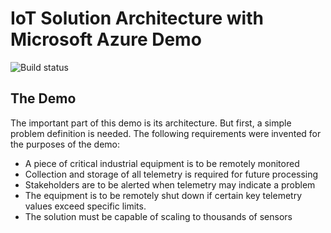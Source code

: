 #  IoT Solution Architecture with Microsoft Azure Demo

![Build status](https://garym2mcloud.visualstudio.com/_apis/public/build/definitions/03889309-9a7d-4eea-8860-ac71a5d35f38/1/badge)

## The Demo
The important part of this demo is its architecture. But first, a simple problem definition is needed. The following requirements were invented for the purposes of the demo:
* A piece of critical industrial equipment is to be remotely monitored
* Collection and storage of all telemetry is required for future processing
* Stakeholders are to be alerted when telemetry may indicate a problem
* The equipment is to be remotely shut down if certain key telemetry values exceed specific limits.
* The solution must be capable of scaling to thousands of sensors
